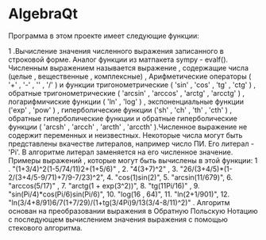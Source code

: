 # AlgebraQt
Программа в этом проекте имеет следующие функции:

1 .Вычисление значения численного выражения записанного в строковой форме. Аналог функции из матпакета sympy - evalf(). Численным выражением называется выражение , содержащие числа (целые , вещественные , комплексные) , Арифметические операторы ( '+' , '-' , '' , '/' ) и функции тригонометрические ( 'sin' , 'cos' , 'tg' , 'ctg' ) , обратные тригонометрические ( 'arcsin' , 'arccos' , 'arctg' , 'arcctg' ) , логарифмичиские функции ( 'ln' , 'log' ) , экспоненциальные функции ('exp' , 'pow' ) , гиперболические функции ('sh' , 'ch' , 'th' , 'cth' ) , обратные гиперболические функции и обратные гиперболические функции ( 'arcsh' , 'arcch' , 'arcth' , 'arccth' ).Численное выражение не содержит переменных и неизвестных. Некоторые числа могут быть представлены вкачестве литералов, например число ПИ. Его литерал - 'Pi'. В алгоритме литерал заменяется на его численное значение. Примеры выражений , которые могут быть вычислены в этой функции: 1 . "(1+3/4)^2(1-5/74/11)2+(1+5/6)" , 2. "4(3+7)^2" , 3. "26/(3+4/5)*(1-2/(3+4/5-9/71)+7/9-7/23)^2", 4. "cos(1)sin(2)", 5. "arcsin(11/679)", 6. "arccos(5/17)" , 7. "arctg(1 + exp(3^2))", 8. "tg(11Pi/16)" , 9. "sin(Pi/4)*cos(Pi/6)sin(Pi/6)", 10. "log(16 , 64)", 11. "ln(2+1/901)", 12. "ln(3/4+8/91)6/7(1+7/29)/(1+tg(3/4Pi)9/13(3/4-8/11)^2)" . Алгоритм основан на преобразовании выражения в Обратную Польскую Нотацию с последующем вычислением значения выражения с помощью стекового алгоритма.
